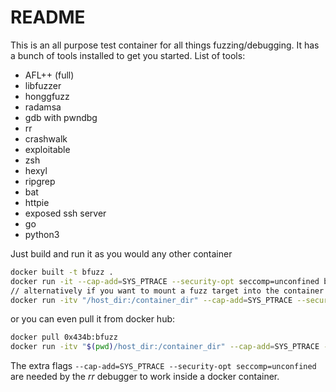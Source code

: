 # README

This is an all purpose test container for all things fuzzing/debugging.
It has a bunch of tools installed to get you started.
List of tools:

* AFL++ (full)
* libfuzzer
* honggfuzz
* radamsa
* gdb with pwndbg
* rr
* crashwalk
* exploitable
* zsh
* hexyl
* ripgrep
* bat
* httpie
* exposed ssh server
* go
* python3

Just build and run it as you would any other container

```bash
docker built -t bfuzz .
docker run -it --cap-add=SYS_PTRACE --security-opt seccomp=unconfined bfuzz
// alternatively if you want to mount a fuzz target into the container run
docker run -itv "/host_dir:/container_dir" --cap-add=SYS_PTRACE --security-opt seccomp=unconfined bfuzz
```

or you can even pull it from docker hub:

```bash
docker pull 0x434b:bfuzz
docker run -itv "$(pwd)/host_dir:/container_dir" --cap-add=SYS_PTRACE --security-opt seccomp=unconfined 0x434b:bfuzz
```

The extra flags `--cap-add=SYS_PTRACE --security-opt seccomp=unconfined` are needed by the *rr* debugger to work inside a docker container.
